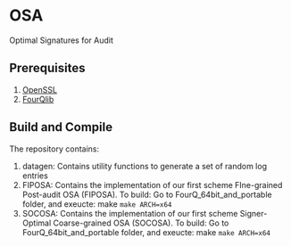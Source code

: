 # OSA
Optimal Signatures for Audit


## Prerequisites
1. [OpenSSL](https://www.openssl.org/)
2. [FourQlib](https://github.com/microsoft/FourQlib/tree/master/FourQ_ARM)


## Build and Compile

The repository contains:
1. datagen:
    Contains utility functions to generate a set of random log entries
2. FIPOSA:
    Contains the implementation of our first scheme FIne-grained Post-audit OSA (FIPOSA).
    To build:
        Go to FourQ_64bit_and_portable folder, and exeucte: make ``make ARCH=x64``
3. SOCOSA:
    Contains the implementation of our first scheme Signer-Optimal Coarse-grained OSA (SOCOSA).
    To build:
        Go to FourQ_64bit_and_portable folder, and exeucte: make ``make ARCH=x64``

<!-- Note: Coming soon after cleaning up the codes!! -->

